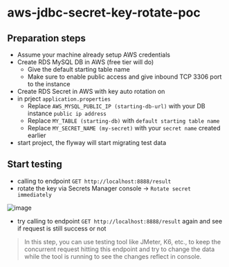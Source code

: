 # aws-jdbc-secret-key-rotate-poc

## Preparation steps
- Assume your machine already setup AWS credentials
- Create RDS MySQL DB in AWS (free tier will do)
    - Give the default starting table name
    - Make sure to enable public access and give inbound TCP 3306 port to the instance
- Create RDS Secret in AWS with key auto rotation on
- in prject `application.properties`
    - Replace `AWS_MYSQL_PUBLIC_IP (starting-db-url)` with your DB instance `public ip address`
    - Replace `MY_TABLE (starting-db)` with `default starting table name`
    - Replace `MY_SECRET_NAME (my-secret)` with your `secret name` created earlier
- start project, the flyway will start migrating test data
## Start testing
- calling to endpoint `GET http://localhost:8888/result`
- rotate the key via Secrets Manager console -> `Rotate secret immediately`

![image](https://user-images.githubusercontent.com/21075895/133738983-b8516751-b0aa-4fd6-9451-36602411890a.png)

- try calling to endpoint `GET http://localhost:8888/result` again and see if request is still success or not
> In this step, you can use testing tool like JMeter, K6, etc., to keep the concurrent request hitting this endpoint
> and try to change the data while the tool is running to see the changes reflect in console.